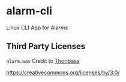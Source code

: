 # alarm-cli
Linux CLI App for Alarms

## Third Party Licenses

`alarm.wav`
Credit to [Thoribass](https://soundcloud.com/thoribass)

https://creativecommons.org/licenses/by/3.0/

